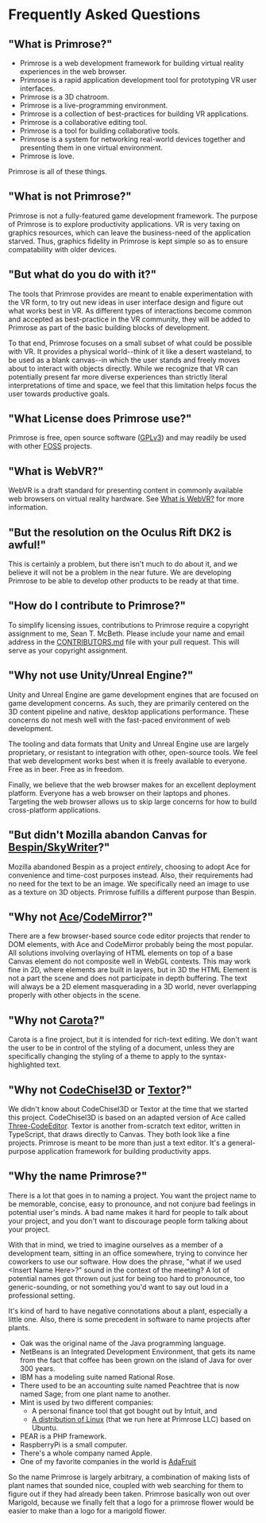 # Frequently Asked Questions

## "What is Primrose?"
* Primrose is a web development framework for building virtual reality experiences 
  in the web browser.
* Primrose is a rapid application development tool for prototyping VR user interfaces.
* Primrose is a 3D chatroom.
* Primrose is a live-programming environment.
* Primrose is a collection of best-practices for building VR applications.
* Primrose is a collaborative editing tool.
* Primrose is a tool for building collaborative tools.
* Primrose is a system for networking real-world devices together and presenting
  them in one virtual environment.
* Primrose is love.

Primrose is all of these things.

## "What is not Primrose?"
Primrose is not a fully-featured game development framework. The purpose of Primrose
is to explore productivity applications. VR is very taxing on graphics resources,
which can leave the business-need of the application starved. Thus, graphics fidelity
in Primrose is kept simple so as to ensure compatability with older devices.

## "But what do you do with it?"
The tools that Primrose provides are meant to enable experimentation with the VR
form, to try out new ideas in user interface design and figure out what works best
in VR. As different types of interactions become common and accepted as best-practice
in the VR community, they will be added to Primrose as part of the basic building
blocks of development.

To that end, Primrose focuses on a small subset of what could be possible with VR.
It provides a physical world--think of it like a desert wasteland, to be used as
a blank canvas--in which the user stands and freely moves about to interact with
objects directly. While we recognize that VR can potentially present far more diverse
experiences than strictly literal interpretations of time and space, we feel that
this limitation helps focus the user towards productive goals.

## "What License does Primrose use?"
Primrose is free, open source software ([GPLv3](https://github.com/capnmidnight/Primrose/blob/master/LICENSE.md))
and may readily be used with other [FOSS](https://en.wikipedia.org/wiki/Free_and_open-source_software)
projects.

## "What is WebVR?"
WebVR is a draft standard for presenting content in commonly available web browsers
on virtual reality hardware. See [What is WebVR?](#WhatisWebVR?) for more information.

## "But the resolution on the Oculus Rift DK2 is awful!"
This is certainly a problem, but there isn't much to do about it, and we believe
it will not be a problem in the near future. We are developing Primrose to be able
to develop other products to be ready at that time.

## "How do I contribute to Primrose?"
To simplify licensing issues, contributions to Primrose require a copyright assignment
to me, Sean T. McBeth. Please include your name and email address in the 
[CONTRIBUTORS.md](https://github.com/capnmidnight/Primrose/blob/master/CONTRIBUTORS.md)
file with your pull request. This will serve as your copyright assignment.

## "Why not use Unity/Unreal Engine?"
Unity and Unreal Engine are game development engines that are focused on game development
concerns. As such, they are primarily centered on the 3D content pipeline and native,
desktop applications performance. These concerns do not mesh well with the fast-paced
environment of web development.

The tooling and data formats that Unity and Unreal Engine use are
largely proprietary, or resistant to integration with other, open-source tools.
We feel that web development works best when it is freely available to everyone. 
Free as in beer. Free as in freedom.

Finally, we believe that the web browser makes for an excellent deployment platform.
Everyone has a web browser on their laptops and phones. Targeting the web browser
allows us to skip large concerns for how to build cross-platform applications.

## "But didn't Mozilla abandon Canvas for [Bespin/SkyWriter](https://mozillalabs.com/en-US/skywriter/)?"
Mozilla abandoned Bespin as a project *entirely*, choosing to adopt Ace for convenience
and time-cost purposes instead. Also, their requirements had no need for the text
to be an image. We specifically need an image to use as a texture on 3D objects.
Primrose fulfills a different purpose than Bespin.

## "Why not [Ace](http://ace.c9.io/#nav=about)/[CodeMirror](https://codemirror.net/)?"
There are a few browser-based source code editor projects that render to DOM elements,
with Ace and CodeMirror probably being the most popular. All solutions involving
overlaying of HTML elements on top of a base Canvas element do not composite well
in WebGL contexts. This may work fine in 2D, where elements are built in layers,
but in 3D the HTML Element is not a part the scene and does not participate in
depth buffering. The text will always be a 2D element masquerading in a 3D world,
never overlapping properly with other objects in the scene.

## "Why not [Carota](https://github.com/danielearwicker/carota)?"
Carota is a fine project, but it is intended for rich-text editing. We don't
want the user to be in control of the styling of a document, unless they are
specifically changing the styling of a theme to apply to the syntax-highlighted
text.

## "Why not [CodeChisel3D](http://kra.hn/projects/live-programming-with-three-and-webvr) or [Textor](http://www.lutzroeder.com/html5/textor/)?"
We didn't know about CodeChisel3D or Textor at the time that we started this project.
CodeChisel3D is based on an adapted version of Ace called [Three-CodeEditor](https://github.com/rksm/three-codeeditor).
Textor is another from-scratch text editor, written in TypeScript, that draws directly
to Canvas. They both look like a fine projects. Primrose is meant to be more than
just a text editor. It's a general-purpose application framework for building
productivity apps.

## "Why the name Primrose?"
There is a lot that goes in to naming a project. You want the project name to be
memorable, concise, easy to pronounce, and not conjure bad feelings in potential
user's minds. A bad name makes it hard for people to talk about your project, and
you don't want to discourage people form talking about your project.

With that in mind, we tried to imagine ourselves as a member of a development team,
sitting in an office somewhere, trying to convince her coworkers to use our software.
How does the phrase, "what if we used &lt;Insert Name Here>?" sound in the context
of the meeting? A lot of potential names got thrown out just for being too hard
to pronounce, too generic-sounding, or not something you'd want to say out loud
in a professional setting.

It's kind of hard to have negative connotations about a plant, especially a little
one. Also, there is some precedent in software to name projects after plants.
* Oak was the original name of the Java programming language.
* NetBeans is an Integrated Development Environment, that gets its name from the fact that coffee has been grown on the island of Java for over 300 years.
* IBM has a modeling suite named Rational Rose.
* There used to be an accounting suite named Peachtree that is now named Sage; from one plant name to another.
* Mint is used by two different companies:
  * A personal finance tool that got bought out by Intuit, and
  * [A distribution of Linux](http://www.linuxmint.com) (that we run here at Primrose LLC) based on Ubuntu.
* PEAR is a PHP framework.
* RaspberryPi is a small computer.
* There's a whole company named Apple.
* One of my favorite companies in the world is [AdaFruit](http://www.adafruit.com)

So the name Primrose is largely arbitrary, a combination of making lists of plant
names that sounded nice, coupled with web searching for them to figure out if they
had already been taken. Primrose basically won out over Marigold, because we finally
felt that a logo for a primrose flower would be easier to make than a logo for a
marigold flower.